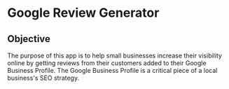 # Google Review Generator

## Objective

The purpose of this app is to help small businesses increase their visibility online by getting reviews from their customers added to their Google Business Profile. The Google Business Profile is a critical piece of a local business's SEO strategy.
